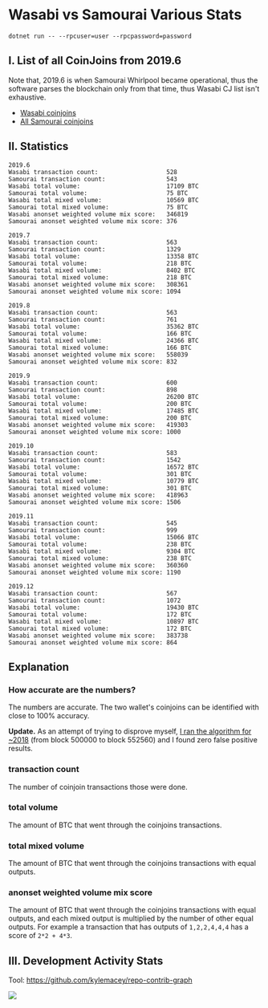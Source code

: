 # Wasabi vs Samourai Various Stats

`dotnet run -- --rpcuser=user --rpcpassword=password`


## I. List of all CoinJoins from 2019.6

Note that, 2019.6 is when Samourai Whirlpool became operational, thus the software parses the blockchain only from that time, thus Wasabi CJ list isn't exhaustive.

- [Wasabi coinjoins](https://github.com/nopara73/WasabiVsSamourai/blob/master/WasabiVsSamourai/WasabiCoinJoins.txt)
- [All Samourai coinjoins](https://github.com/nopara73/WasabiVsSamourai/blob/master/WasabiVsSamourai/SamouraiCoinJoins.txt)

## II. Statistics

```
2019.6
Wasabi transaction count:                   528
Samourai transaction count:                 543
Wasabi total volume:                        17109 BTC
Samourai total volume:                      75 BTC
Wasabi total mixed volume:                  10569 BTC
Samourai total mixed volume:                75 BTC
Wasabi anonset weighted volume mix score:   346819
Samourai anonset weighted volume mix score: 376

2019.7
Wasabi transaction count:                   563
Samourai transaction count:                 1329
Wasabi total volume:                        13358 BTC
Samourai total volume:                      218 BTC
Wasabi total mixed volume:                  8402 BTC
Samourai total mixed volume:                218 BTC
Wasabi anonset weighted volume mix score:   308361
Samourai anonset weighted volume mix score: 1094

2019.8
Wasabi transaction count:                   563
Samourai transaction count:                 761
Wasabi total volume:                        35362 BTC
Samourai total volume:                      166 BTC
Wasabi total mixed volume:                  24366 BTC
Samourai total mixed volume:                166 BTC
Wasabi anonset weighted volume mix score:   558039
Samourai anonset weighted volume mix score: 832

2019.9
Wasabi transaction count:                   600
Samourai transaction count:                 898
Wasabi total volume:                        26200 BTC
Samourai total volume:                      200 BTC
Wasabi total mixed volume:                  17485 BTC
Samourai total mixed volume:                200 BTC
Wasabi anonset weighted volume mix score:   419303
Samourai anonset weighted volume mix score: 1000

2019.10
Wasabi transaction count:                   583
Samourai transaction count:                 1542
Wasabi total volume:                        16572 BTC
Samourai total volume:                      301 BTC
Wasabi total mixed volume:                  10779 BTC
Samourai total mixed volume:                301 BTC
Wasabi anonset weighted volume mix score:   418963
Samourai anonset weighted volume mix score: 1506

2019.11
Wasabi transaction count:                   545
Samourai transaction count:                 999
Wasabi total volume:                        15066 BTC
Samourai total volume:                      238 BTC
Wasabi total mixed volume:                  9304 BTC
Samourai total mixed volume:                238 BTC
Wasabi anonset weighted volume mix score:   360360
Samourai anonset weighted volume mix score: 1190

2019.12
Wasabi transaction count:                   567
Samourai transaction count:                 1072
Wasabi total volume:                        19430 BTC
Samourai total volume:                      172 BTC
Wasabi total mixed volume:                  10897 BTC
Samourai total mixed volume:                172 BTC
Wasabi anonset weighted volume mix score:   383738
Samourai anonset weighted volume mix score: 864
```

## Explanation

### How accurate are the numbers?

The numbers are accurate. The two wallet's coinjoins can be identified with close to 100% accuracy.

**Update.** As an attempt of trying to disprove myself, [I ran the algorithm for ~2018](https://github.com/nopara73/WasabiVsSamourai/blob/master/2018Stats.md) (from block 500000 to block 552560) and I found zero false positive results.

###  transaction count

The number of coinjoin transactions those were done.

###  total volume

The amount of BTC that went through the coinjoins transactions.

###  total mixed volume

The amount of BTC that went through the coinjoins transactions with equal outputs.


###  anonset weighted volume mix score

The amount of BTC that went through the coinjoins transactions with equal outputs, and each mixed output is multiplied by the number of other equal outputs.
For example a transaction that has outputs of `1,2,2,4,4,4` has a score of `2*2 + 4*3`.

## III. Development Activity Stats

Tool: https://github.com/kylemacey/repo-contrib-graph

![](https://i.imgur.com/IEi4677.png)
